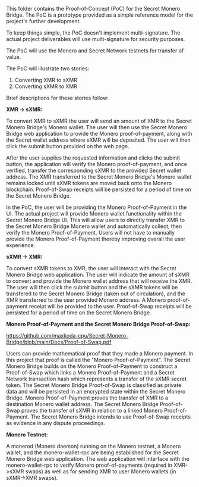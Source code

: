 This folder contains the Proof-of-Concept (PoC) for the Secret Monero Bridge.
The PoC is a prototype provided as a simple reference model for the project's further development.

To keep things simple, the PoC doesn't implement multi-signature. The actual project deliverables will use multi-signature for security purposes.

The PoC will use the Monero and Secret Network testnets for transfer of value.

The PoC will illustrate two stories:

1. Converting XMR to sXMR
2. Converting sXMR to XMR

Brief descriptions for these stories follow:

**XMR -> sXMR:**

To convert XMR to sXMR the user will send an amount of XMR to the Secret Monero Bridge's Monero wallet. 
The user will then use the Secret Monero Bridge web application to provide the Monero proof-of-payment, along with the Secret wallet address
where sXMR will be deposited. The user will then click the submit button provided on the web page.

After the user supplies the requested information and clicks the submit button, the application will verify the Monero proof-of-payment, and once verified,
transfer the corresponding sXMR to the provided Secret wallet address. The XMR transferred to the Secret Monero Bridge's Monero wallet remains locked until 
sXMR tokens are moved back onto the Monero blockchain. Proof-of-Swap receipts will be persisted for a period of time on the Secret Monero Bridge.

In the PoC, the user will be providing the Monero Proof-of-Payment in the UI. The actual project will provide Monero wallet functionality within the Secret Monero Bridge UI. This will allow users to directly transfer XMR to the Secret Monero Bridge Monero wallet and automatically collect, then verify the Monero Proof-of-Payment. Users will not have to manually provide the Monero Proof-of-Payment thereby improving overall the user experience.

**sXMR -> XMR:**

To convert sXMR tokens to XMR, the user will interact with the Secret Monero Bridge web application. The user will indicate the amount of sXMR to convert and provide the Monero wallet address that will receive the XMR. The user will then click the submit button and the sXMR tokens will be transfered to the Secret Monero Bridge (taken out of circulation), and the XMR transferred to the user provided Monero address. A Monero proof-of-payment receipt will be provided to the user. Proof-of-Swap receipts will be persisted for a period of time on the Secret Monero Bridge.

**Monero Proof-of-Payment and the Secret Monero Bridge Proof-of-Swap:**

https://github.com/maxkoda-cpu/Secret-Monero-Bridge/blob/main/Docs/Proof-of-Swap.pdf

Users can provide mathematical proof that they made a Monero payment. In this project that proof is called the "Monero Proof-of-Payment".
The Secret Monero Bridge builds on the Monero Proof-of-Payment to construct a Proof-of-Swap which links a Monero Proof-of-Payment and a Secret Network transaction hash which represents a transfer of the sXMR secret token. The Secret Monero Bridge Proof-of-Swap is classified as private data and will be persisted in an encrypted state within the Secret Monero Bridge. Monero Proof-of-Payment proves the transfer of XMR to a destination Monero wallet address. The Secret Monero Bridge Proof-of-Swap proves the transfer of sXMR in relation to a linked Monero Proof-of-Payment. The Secret Monero Bridge intends to use Proof-of-Swap receipts as evidence in any dispute proceedings.

**Monero Testnet:**

A monerod (Monero daemon) running on the Monero testnet, a Monero wallet, and the monero-wallet-rpc are being established for the Secret Monero Bridge web application. The web application will interface with the monero-wallet-rpc to verify Monero proof-of-payments (required in XMR->sXMR swaps) as well as for sending XMR to user Monero wallets (in sXMR->XMR swaps).



